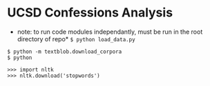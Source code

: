 # UCSD Confessions Analysis

* note: to run code modules independantly, must be run in the root directory of repo*
` $ python load_data.py `

```
$ python -m textblob.download_corpora
$ python
```
```
>>> import nltk
>>> nltk.download('stopwords')
```